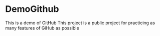 # DemoGithub
This is a demo of GitHub
This project is a public project for practicing as many features of GiHub as possible

